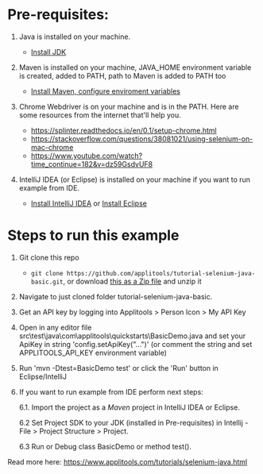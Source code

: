 # Pre-requisites:

1. Java is installed on your machine.
   
   * [Install JDK](https://www.oracle.com/java/technologies/javase-downloads.html)
   
2. Maven is installed on your machine, JAVA_HOME environment variable is created, added to PATH, path to Maven is added to PATH too

   * [Install Maven, configure enviroment variables](https://maven.apache.org/install.html)

3. Chrome Webdriver is on your machine and is in the PATH. Here are some resources from the internet that'll help you.

   * https://splinter.readthedocs.io/en/0.1/setup-chrome.html
   * https://stackoverflow.com/questions/38081021/using-selenium-on-mac-chrome
   * https://www.youtube.com/watch?time_continue=182&v=dz59GsdvUF8

4. IntelliJ IDEA (or Eclipse) is installed on your machine if you want to run example from IDE.

   * [Install IntelliJ IDEA](https://www.jetbrains.com/idea/download/)  or [Install Eclipse](https://www.eclipse.org/downloads/)

     

# Steps to run this example

1. Git clone this repo 
   
   * `git clone https://github.com/applitools/tutorial-selenium-java-basic.git`, or download [this as a Zip file](https://github.com/applitools/tutorial-selenium-java-basic/archive/master.zip) and unzip it
   
2. Navigate to just cloned folder tutorial-selenium-java-basic.

3. Get an API key by logging into Applitools > Person Icon > My API Key

4. Open in any editor file src\test\java\com\applitools\quickstarts\BasicDemo.java  and set your ApiKey in string 'config.setApiKey("...")' (or comment the string and set APPLITOOLS_API_KEY environment variable) 

5. Run 'mvn -Dtest=BasicDemo test' or click the 'Run' button in Eclipse/IntelliJ

6. If you want to run example from IDE perform next steps:

   6.1. Import the project as a *Maven* project in IntelliJ IDEA or Eclipse.

   6.2 Set Project SDK to your JDK (installed in Pre-requisites)  in Intellij - File > Project Structure > Project.

   6.3 Run or Debug class BasicDemo or method test().

   

Read more here: https://www.applitools.com/tutorials/selenium-java.html

